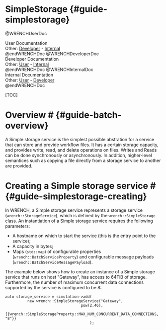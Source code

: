 SimpleStorage                        {#guide-simplestorage}
============

@WRENCHUserDoc <div class="doc-type">User Documentation</div><div class="doc-link">Other: <a href="../developer/wrench-101.html">Developer</a> - <a href="../internal/wrench-101.html">Internal</a></div> @endWRENCHDoc
@WRENCHDeveloperDoc  <div class="doc-type">Developer Documentation</div><div class="doc-link">Other: <a href="../user/wrench-101.html">User</a> - <a href="../internal/wrench-101.html">Internal</a></div> @endWRENCHDoc
@WRENCHInternalDoc  <div class="doc-type">Internal Documentation</div><div class="doc-link">Other: <a href="../user/wrench-101.html">User</a> -  <a href="../developer/wrench-101.html">Developer</a></div> @endWRENCHDoc

[TOC]

# Overview #            {#guide-batch-overview}

A Simple storage service is the simplest possible abstration for a 
service that can store and provide workflow files. It has a certain storage
capacity, and provides write, read, and delete operations on files. Writes
and Reads can be done synchronously or asynchronously. In addition, higher-level
semantices such as copying a file directly from a storage service to another
are provided. 

# Creating a Simple storage service #        {#guide-simplestorage-creating}

In WRENCH, a Simple storage service represents a storage service
(`wrench::StorageService`), which is defined by the `wrench::SimpleStorage`
class. An instantiation of a Simple storage service requires the following
parameters:

- A hostname on which to start the service (this is the entry point to the service);
- A capacity in bytes;
- Maps (`std::map`) of configurable properties (`wrench::BatchServiceProperty`) and configurable message 
  payloads (`wrench::BatchServiceMessagePayload`).
  
The example below shows how to create an instance of a Simple storage service
that runs on host "Gateway", has access to 64TiB of storage. 
Furthermore, the number of maximum concurrent data connections supported by
the service is configured to be 8:

~~~~~~~~~~~~~{.cpp}
auto storage_service = simulation->add(
          new wrench::SimpleStorageService("Gateway", 
                                  pow(2,46),
                                       {{wrench::SimpleStorageProperty::MAX_NUM_CONCURRENT_DATA_CONNECTIONS, "8"}}
                                      );
~~~~~~~~~~~~~


